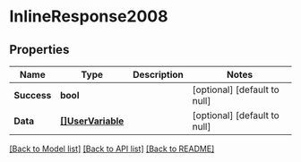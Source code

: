 # InlineResponse2008

## Properties
Name | Type | Description | Notes
------------ | ------------- | ------------- | -------------
**Success** | **bool** |  | [optional] [default to null]
**Data** | [**[]UserVariable**](UserVariable.md) |  | [optional] [default to null]

[[Back to Model list]](../README.md#documentation-for-models) [[Back to API list]](../README.md#documentation-for-api-endpoints) [[Back to README]](../README.md)


